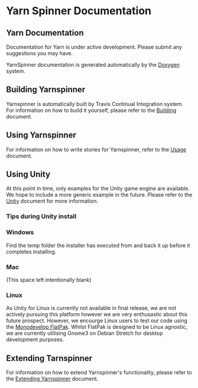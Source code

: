 # Yarn Spinner Documentation

## Yarn Documentation

Documentation for Yarn is under active development. Please submit any suggestions you may have.

YarnSpinner documentation is generated automatically by the [Doxygen](http://www.doxygen.org) system.

## Building Yarnspinner
Yarnspinner is automatically built by Travis Continual Integration system. For information on how to build it yourself, please refer to the [Building](Building.md) document.

## Using Yarnspinner
For information on how to write stories for Yarnspinner, refer to the [Usage](Usage.md) document.

## Using Unity
At this point in time, only examples for the Unity game engine are available. We hope to include a more generic example in the future.  Please refer to the [Unity](Unity.md) document for more information.

### Tips during Unity install

### Windows

Find the temp folder the installer has executed from and back it up before it completes installing.

### Mac

(This space left intentionally blank)

### Linux

As Unity for Linux is currently not available in final release, we are not actively pursuing this platform however we are very enthusastic about this future prospect. However, we encourge Linux users to test our code using the [Monodevelop FlatPak](http://www.monodevelop.com/download/linux/). Whilst FlatPak is designed to be Linux agnostic, we are currently utilising Gnome3 on Debian Stretch for desktop development purposes. 

## Extending Tarnspinner
For information on how to extend Yarnspinner's functionality, please refer to the [Extending Yarnspinner](Extending.md) document.


